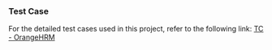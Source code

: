 ### Test Case
For the detailed test cases used in this project, refer to the following link:
[TC - OrangeHRM](https://docs.google.com/spreadsheets/d/1SokwnHJ6ELDq5_h9SE8mgm-pcs1eYMQZOojV5ZvYyGI/edit?usp=sharing)